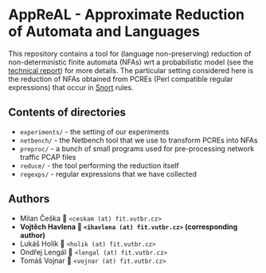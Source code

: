 # AppReAL - Approximate Reduction of Automata and Languages

This repository contains a tool for (language non-preserving) reduction of non-deterministic finite automata (NFAs) wrt a probabilistic model (see the [technical report](link)) for more details.
The particular setting considered here is the reduction of NFAs obtained from PCREs (Perl compatible regular expressions) that occur in [Snort](https://www.snort.org) rules.

## Contents of directories

* `experiments/` - the setting of our experiments
* `netbench/` - the Netbench tool that we use to transform PCREs into NFAs
* `preproc/` - a bunch of small programs used for pre-processing network traffic PCAP files
* `reduce/` - the tool performing the reduction itself
* `regexps/` - regular expressions that we have collected

## Authors

* Milan Češka     :email: `<ceskam (at) fit.vutbr.cz>`
* **Vojtěch Havlena :email: `<ihavlena (at) fit.vutbr.cz>` (corresponding author)**
* Lukáš Holík     :email: `<holik (at) fit.vutbr.cz>`
* Ondřej Lengál   :email: `<lengal (at) fit.vutbr.cz>`
* Tomáš Vojnar    :email: `<vojnar (at) fit.vutbr.cz>`
